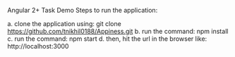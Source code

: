 Angular 2+ Task Demo
Steps to run the application:

a. clone the application using: git clone https://github.com/tnikhil0188/Appiness.git
b. run the command: npm install
c. run the command: npm start
d. then, hit the url in the browser like: http://localhost:3000
